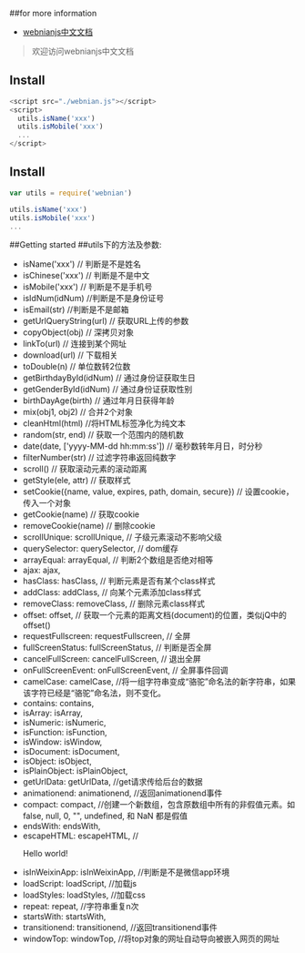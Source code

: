 ##for more information
- [webnianjs中文文档](http://webnian.com/sec/webnianjs)
>欢迎访问webnianjs中文文档

## Install
```js
<script src="./webnian.js"></script>
<script>
  utils.isName('xxx')
  utils.isMobile('xxx')
  ...
</script>
```

## Install
```js
var utils = require('webnian')

utils.isName('xxx')
utils.isMobile('xxx')
...
```

##Getting started
##utils下的方法及参数:
- isName('xxx')               // 判断是不是姓名
- isChinese('xxx')            // 判断是不是中文
- isMobile('xxx')             // 判断是不是手机号
- isIdNum(idNum)              //判断是不是身份证号
- isEmail(str)              //判断是不是邮箱
- getUrlQueryString(url)      // 获取URL上传的参数
- copyObject(obj)             // 深拷贝对象
- linkTo(url)                 // 连接到某个网址
- download(url)               // 下载相关
- toDouble(n)                 // 单位数转2位数
- getBirthdayById(idNum)      // 通过身份证获取生日
- getGenderById(idNum)        // 通过身份证获取性别
- birthDayAge(birth)          // 通过年月日获得年龄
- mix(obj1, obj2)             // 合并2个对象
- cleanHtml(html)             //将HTML标签净化为纯文本
- random(str, end)            // 获取一个范围内的随机数
- date(date, ['yyyy-MM-dd hh:mm:ss'])    // 毫秒数转年月日，时分秒
- filterNumber(str)           // 过滤字符串返回纯数字
- scroll()                    // 获取滚动元素的滚动距离
- getStyle(ele, attr)         // 获取样式
- setCookie({name, value, expires, path, domain, secure})     // 设置cookie，传入一个对象
- getCookie(name)             // 获取cookie
- removeCookie(name)          // 删除cookie
- scrollUnique: scrollUnique,   // 子级元素滚动不影响父级
- querySelector: querySelector,   // dom缓存
- arrayEqual: arrayEqual,         // 判断2个数组是否绝对相等
- ajax: ajax,
- hasClass: hasClass,             // 判断元素是否有某个class样式
- addClass: addClass,             // 向某个元素添加class样式
- removeClass: removeClass,       // 删除元素class样式
- offset: offset,                 // 获取一个元素的距离文档(document)的位置，类似jQ中的offset()
- requestFullscreen: requestFullscreen,   // 全屏
- fullScreenStatus: fullScreenStatus,     // 判断是否全屏
- cancelFullScreen: cancelFullScreen,     // 退出全屏
- onFullScreenEvent: onFullScreenEvent,   // 全屏事件回调
- camelCase: camelCase,   //将一组字符串变成“骆驼”命名法的新字符串，如果该字符已经是“骆驼”命名法，则不变化。
- contains: contains,
- isArray: isArray,
- isNumeric: isNumeric,
- isFunction: isFunction,
- isWindow: isWindow,
- isDocument: isDocument,
- isObject: isObject,
- isPlainObject: isPlainObject,
- getUrlData: getUrlData,     //get请求传给后台的数据
- animationend: animationend,   //返回animationend事件
- compact: compact,   //创建一个新数组，包含原数组中所有的非假值元素。如false, null, 0, "", undefined, 和 NaN 都是假值
- endsWith: endsWith,
- escapeHTML: escapeHTML,   //<p class="greeting">Hello world!</p>
- isInWeixinApp: isInWeixinApp,   //判断是不是微信app环境
- loadScript: loadScript,     //加载js
- loadStyles: loadStyles,     //加载css
- repeat: repeat,     //字符串重复n次
- startsWith: startsWith,
- transitionend: transitionend,   //返回transitionend事件
- windowTop: windowTop,   //将top对象的网址自动导向被嵌入网页的网址

